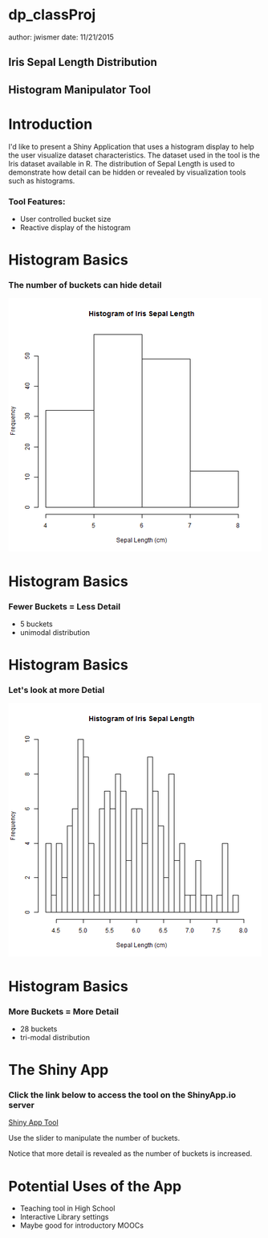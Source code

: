 dp_classProj
========================================================
author: jwismer
date: 11/21/2015
## Iris Sepal Length Distribution
## Histogram Manipulator Tool

Introduction
========================================================

I'd like to present a Shiny Application that uses a histogram 
display to help the user visualize dataset characteristics.
The dataset used in the tool is the Iris dataset available in R.
The distribution of Sepal Length is used to demonstrate how 
detail can be hidden or revealed by visualization tools such as 
histograms.

### Tool Features:
- User controlled bucket size
- Reactive display of the histogram

Histogram Basics
========================================================

### The number of buckets can hide detail

![plot of chunk unnamed-chunk-1](dp_classProj-figure/unnamed-chunk-1-1.png) 

Histogram Basics
========================================================

### Fewer Buckets = Less Detail

- 5 buckets
- unimodal distribution

Histogram Basics
========================================================

### Let's look at more Detial

![plot of chunk unnamed-chunk-2](dp_classProj-figure/unnamed-chunk-2-1.png) 

Histogram Basics
========================================================

### More Buckets = More Detail

- 28 buckets
- tri-modal distribution

The Shiny App
========================================================

### Click the link below to access the tool on the ShinyApp.io server

[Shiny App Tool](https://jwismer.shinyapps.io/DataProducts_ClassProj)

Use the slider to manipulate the number of buckets.

Notice that more detail is revealed as the number of buckets is increased.

Potential Uses of the App
========================================================

- Teaching tool in High School
- Interactive Library settings
- Maybe good for introductory MOOCs
